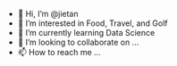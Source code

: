 - 👋 Hi, I’m @jietan
- 👀 I’m interested in Food, Travel, and Golf
- 🌱 I’m currently learning Data Science
- 💞️ I’m looking to collaborate on ...
- 📫 How to reach me ...

<!---
jietan06/jietan06 is a ✨ special ✨ repository because its `README.md` (this file) appears on your GitHub profile.
You can click the Preview link to take a look at your changes.
--->
